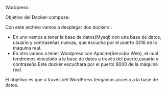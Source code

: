 Wordpress:

Objetivo del Docker-compose:

Con este archivo vamos a desplegar dos dockers :
-  En uno vamos a tener la base de datos(Mysql) con una base de datos, usuario y contraseñas nuevas, que escucha por el puerto 3316 de la máquina real.
-  En otro vamos a tener Wordpress con Apache(Servidor Web), el cual tendremos vinculado a la base de datos a través del puerto,usuario y contraseña.Este docker escuchara por el puerto 8000 de la máquina real.

El objetivo es que a través del WordPress tengamos acceso a la base de datos.

